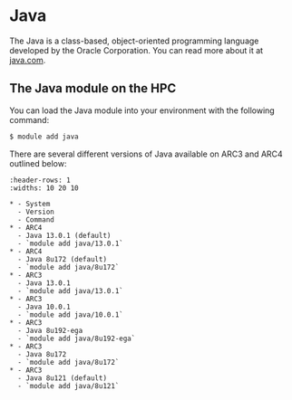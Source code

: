 # Java

The Java is a class-based, object-oriented programming language developed by the Oracle Corporation. You can read more about it at [java.com](https://www.java.com/en/).

## The Java module on the HPC

You can load the Java module into your environment with the following command:

```bash
$ module add java
```

There are several different versions of Java available on ARC3 and ARC4 outlined below:

```{list-table}
:header-rows: 1
:widths: 10 20 10

* - System
  - Version
  - Command
* - ARC4
  - Java 13.0.1 (default)
  - `module add java/13.0.1`
* - ARC4
  - Java 8u172 (default)
  - `module add java/8u172`
* - ARC3
  - Java 13.0.1 
  - `module add java/13.0.1`
* - ARC3
  - Java 10.0.1
  - `module add java/10.0.1`
* - ARC3
  - Java 8u192-ega
  - `module add java/8u192-ega`
* - ARC3
  - Java 8u172
  - `module add java/8u172`
* - ARC3
  - Java 8u121 (default)
  - `module add java/8u121`

```
